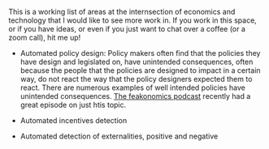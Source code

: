 This is a working list of areas at the internsection of economics and technology that I would like to see more work in. If you work in this space, or if you have ideas, or even if you just want to chat over a coffee (or a zoom call), hit me up!

- Automated policy design: Policy makers often find that the policies they have design and legislated on, have unintended consequences, often because the people that the policies are designed to impact in a certain way, do not react the way that the policy designers expected them to react. There are numerous examples of well intended policies have unintended consequences. [The feakonomics podcast]() recently had a great episode on just htis topic. 

- Automated incentives detection
- Automated detection of externalities, positive and negative 

